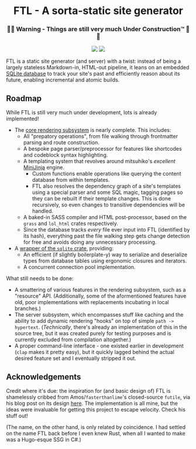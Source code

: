 <h1 align="center">FTL - A sorta-static site generator</h1>
<h3 align="center">🚧🚧 Warning - Things are still very much Under Construction™ 🚧🚧</h3>

<p align="center">
<img src="https://img.shields.io/github/actions/workflow/status/SomewhereOutInSpace/FTL/rust.yml">
<img src="https://img.shields.io/github/license/SomewhereOutInSpace/FTL">
</p>

FTL is a static site generator (and server) with a twist: instead of being a largely stateless Markdown-in, HTML-out pipeline, it leans on an embedded [SQLite database](https://www.sqlite.org/index.html) to track your site's past and efficiently reason about its future, enabling incremental and atomic builds.

## Roadmap
While FTL is still very much under development, lots is already implemented!

- The [core rendering subsystem](https://github.com/SomewhereOutInSpace/FTL/tree/master/src/render) is nearly complete. This includes:
    - All "prepatory operations", from file walking through frontmatter parsing and route construction.
    - A bespoke page parser/preprocessor for features like shortcodes and codeblock syntax highlighting.
    - A templating system that revolves around mitsuhiko's *excellent* [MiniJinja](https://github.com/mitsuhiko/minijinja) engine.
        - Custom functions enable operations like querying the content database from within templates.
        - FTL also resolves the dependency graph of a site's templates using a special parser and some SQL magic, tagging pages so they can be rebuilt if their template changes. This is done recursively, so even changes to transitive dependencies will be handled.
    - A baked-in SASS compiler and HTML post-processor, based on the `grass` and `lol_html` crates respectively.
    - Since the database tracks *every* file ever input into FTL (identified by its hash), everything past the file walking step gets change detection for free and avoids
    doing any unnecessary processing.
- A [wrapper of the `sqlite` crate](https://github.com/SomewhereOutInSpace/FTL/tree/master/src/db), providing:
    - An efficient (if slightly boilerplate-y) way to serialize and deserialize types from database tables using ergonomic closures and iterators.
    - A concurrent connection pool implementation.

What still needs to be done:

- A smattering of various features in the rendering subsystem, such as a "resource" API. (Additionally, some of the aformentioned features have old, poor implementations with replacements incubating in local branches.)
- The server subsystem, which encompasses stuff like caching and the ability to add dynamic rendering "hooks" on top of simple `path -> hypertext`. (*Technically*, there's already an implementation of this in the source tree, but it was created purely for testing purposes and is currently excluded from compilation altogether.)
- A proper command-line interface - one existed earlier in development (`clap` makes it pretty easy), but it quickly lagged behind the actual desired feature set and I eventually stripped it out.

## Acknowledgements
Credit where it's due: the inspiration for (and basic design of) FTL is shamelessly cribbed from Amos/`fasterthanlime`'s closed-source `futile`, via his blog post on its design [here](https://fasterthanli.me/articles/a-new-website-for-2020). The implementation is all mine, but the ideas were invaluable for getting this project to escape velocity. Check his stuff out!

(The name, on the other hand, is only related by coincidence. I had settled on the name FTL back before I even knew Rust, when all I wanted to make was a Hugo-esque SSG in C#.)